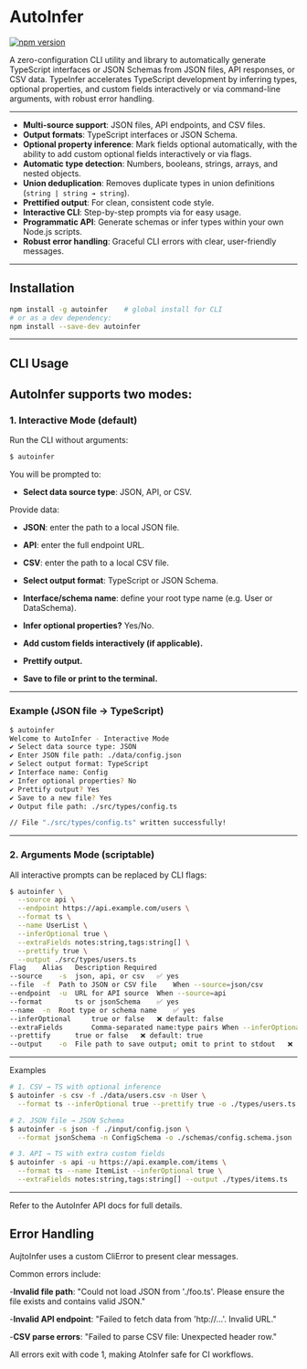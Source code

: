 # AutoInfer

[![npm version](https://img.shields.io/npm/v/autoinfer)](https://www.npmjs.com/package/autoinfer) 

A zero-configuration CLI utility and library to automatically generate TypeScript interfaces or JSON Schemas from JSON files, API responses, or CSV data. TypeInfer accelerates TypeScript development by inferring types, optional properties, and custom fields interactively or via command-line arguments, with robust error handling.

---



- **Multi-source support**: JSON files, API endpoints, and CSV files.  
- **Output formats**: TypeScript interfaces or JSON Schema.  
- **Optional property inference**: Mark fields optional automatically, with the ability to add custom optional fields interactively or via flags.  
- **Automatic type detection**: Numbers, booleans, strings, arrays, and nested objects.  
- **Union deduplication**: Removes duplicate types in union definitions (`string | string ➔ string`).  
- **Prettified output**: For clean, consistent code style.  
- **Interactive CLI**: Step-by-step prompts via for easy usage.  
- **Programmatic API**: Generate schemas or infer types within your own Node.js scripts.  
- **Robust error handling**: Graceful CLI errors with clear, user-friendly messages.  

---

## Installation

```bash
npm install -g autoinfer    # global install for CLI
# or as a dev dependency:
npm install --save-dev autoinfer
```
---

## CLI Usage

## AutoInfer supports two modes:

### 1. Interactive Mode (default)

Run the CLI without arguments:

```bash
$ autoinfer
```

You will be prompted to:

- **Select data source type**: JSON, API, or CSV.

Provide data:
-   **JSON**: enter the path to a local JSON file.
-   **API**: enter the full endpoint URL.
-   **CSV**: enter the path to a local CSV file.

- **Select output format**: TypeScript or JSON Schema.
- **Interface/schema name**: define your root type name (e.g. User or DataSchema).
- **Infer optional properties?** Yes/No.
- **Add custom fields interactively (if applicable).**
- **Prettify output.**
- **Save to file or print to the terminal.**

---

### Example (JSON file → TypeScript)
```bash
$ autoinfer
Welcome to AutoInfer - Interactive Mode
✔ Select data source type: JSON
✔ Enter JSON file path: ./data/config.json
✔ Select output format: TypeScript
✔ Interface name: Config
✔ Infer optional properties? No
✔ Prettify output? Yes
✔ Save to a new file? Yes
✔ Output file path: ./src/types/config.ts

// File "./src/types/config.ts" written successfully!
```

---

### 2. Arguments Mode (scriptable)
All interactive prompts can be replaced by CLI flags:

```bash
$ autoinfer \
  --source api \
  --endpoint https://api.example.com/users \
  --format ts \
  --name UserList \
  --inferOptional true \
  --extraFields notes:string,tags:string[] \
  --prettify true \
  --output ./src/types/users.ts
Flag	Alias	Description	Required
--source	-s	json, api, or csv	✅ yes
--file	-f	Path to JSON or CSV file	When --source=json/csv
--endpoint	-u	URL for API source	When --source=api
--format		ts or jsonSchema	✅ yes
--name	-n	Root type or schema name	✅ yes
--inferOptional		true or false	❌ default: false
--extraFields		Comma-separated name:type pairs	When --inferOptional=true
--prettify		true or false	❌ default: true
--output	-o	File path to save output; omit to print to stdout	❌
```

---

Examples
```bash
# 1. CSV → TS with optional inference
$ autoinfer -s csv -f ./data/users.csv -n User \
  --format ts --inferOptional true --prettify true -o ./types/users.ts

# 2. JSON file → JSON Schema
$ autoinfer -s json -f ./input/config.json \
  --format jsonSchema -n ConfigSchema -o ./schemas/config.schema.json

# 3. API → TS with extra custom fields
$ autoinfer -s api -u https://api.example.com/items \
  --format ts --name ItemList --inferOptional true \
  --extraFields notes:string,tags:string[] --output ./types/items.ts
```

---

Refer to the AutoInfer API docs for full details.

## Error Handling
AujtoInfer uses a custom CliError to present clear messages.

Common errors include:

-**Invalid file path**:
"Could not load JSON from './foo.ts'. Please ensure the file exists and contains valid JSON."

-**Invalid API endpoint**:
"Failed to fetch data from 'htp://...'. Invalid URL."

-**CSV parse errors**:
"Failed to parse CSV file: Unexpected header row."

All errors exit with code 1, making AtoInfer safe for CI workflows.

